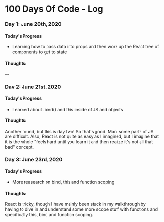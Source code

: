 # 100 Days Of Code - Log

### Day 1: June 20th, 2020

#### Today's Progress
- Learning how to pass data into props and then work up the React tree of components to get to state

#### Thoughts:
--

### Day 2: June 21st, 2020

#### Today's Progress
- Learned about .bind() and this inside of JS and objects

#### Thoughts:
Another round, but this is day two! So that's good. Man, some parts of JS are difficult. Also, React is not quite as easy as I imagined, but I imagine that it is the whole "feels hard until you learn it and then realize it's not all that bad" concept.

### Day 3: June 23rd, 2020

#### Today's Progress
- More reasearch on bind, this and function scoping

#### Thoughts:
React is tricky, though I have mainly been stuck in my walkthrough by having to dive in and understand some more scope stuff with functions and specifically this, bind and function scoping.